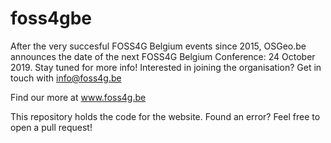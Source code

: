 # foss4gbe

After the very succesful FOSS4G Belgium events since 2015, OSGeo.be announces the date of the next FOSS4G Belgium Conference: 24 October 2019. Stay tuned for more info! 
Interested in joining the organisation? Get in touch with info@foss4g.be

Find our more at www.foss4g.be

This repository holds the code for the website. Found an error? Feel free to open a pull request!

